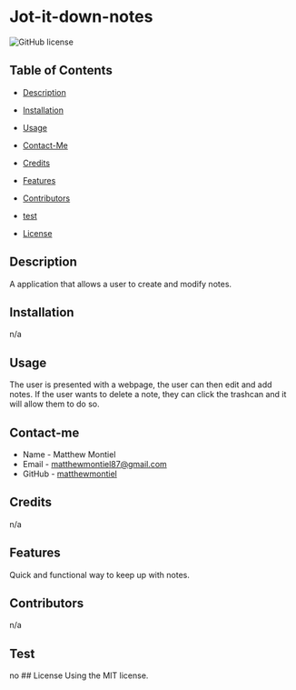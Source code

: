 # Jot-it-down-notes
![GitHub license](https://img.shields.io/badge/license-MIT-yellowgreen.svg)
## Table of Contents
* [Description](#description)
* [Installation](#installation)
* [Usage](#usage)
* [Contact-Me](#contact-me)
* [Credits](#credits)
* [Features](#features)
* [Contributors](#contributors)
* [test](#test)

* [License](#license)

## Description
A application that allows a user to create and modify notes. 
## Installation
n/a
## Usage
The user is presented with a webpage, the user can then edit and add notes. If the user wants to delete a note, they can click the trashcan and it will allow them to do so. 
## Contact-me
* Name - Matthew Montiel
* Email - matthewmontiel87@gmail.com
* GitHub - [matthewmontiel](https://github.com/matthewmontiel/)
## Credits
n/a
## Features
Quick and functional way to keep up with notes. 
## Contributors
n/a
## Test
no
    ## License
      Using the MIT license.
      

